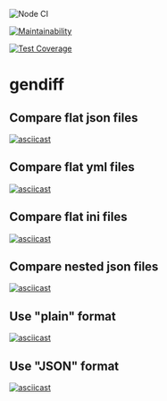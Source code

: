 ![Node CI](https://github.com/dim2k2006/backend-project-lvl2/workflows/Node%20CI/badge.svg)

[![Maintainability](https://api.codeclimate.com/v1/badges/b59fdb65f8f089ff1226/maintainability)](https://codeclimate.com/github/dim2k2006/backend-project-lvl2/maintainability)

[![Test Coverage](https://api.codeclimate.com/v1/badges/b59fdb65f8f089ff1226/test_coverage)](https://codeclimate.com/github/dim2k2006/backend-project-lvl2/test_coverage)

# gendiff

## Compare flat json files

[![asciicast](https://asciinema.org/a/vokCEJlHLlFAXImeqpVPWxoGi.svg)](https://asciinema.org/a/vokCEJlHLlFAXImeqpVPWxoGi)

## Compare flat yml files

[![asciicast](https://asciinema.org/a/JKWvqYO1j6D4dLdVjtP5h41Zr.svg)](https://asciinema.org/a/JKWvqYO1j6D4dLdVjtP5h41Zr)

## Compare flat ini files

[![asciicast](https://asciinema.org/a/XT7eylkdQLwq29kMyegJc1FON.svg)](https://asciinema.org/a/XT7eylkdQLwq29kMyegJc1FON)

## Compare nested json files

[![asciicast](https://asciinema.org/a/eJuOZSDcEMtNdzayGp7w1V5Ne.svg)](https://asciinema.org/a/eJuOZSDcEMtNdzayGp7w1V5Ne)

## Use "plain" format

[![asciicast](https://asciinema.org/a/47t2bFTBVNBnsQQTHPAuTfhVy.svg)](https://asciinema.org/a/47t2bFTBVNBnsQQTHPAuTfhVy)

## Use "JSON" format

[![asciicast](https://asciinema.org/a/b3dIsVq2YljGIfVcPSw0HCmpl.svg)](https://asciinema.org/a/b3dIsVq2YljGIfVcPSw0HCmpl)
